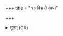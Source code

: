 +++
title = "१० विद्म ते स्वप्न"

+++
<details><summary>मूलम् (GR)</summary>

विद्म ते स्वप्न जनित्रं  
गन्धर्वाणां पुत्रो ऽस्य्  
अप्सरोभ्यो अधि जातो यमस्य करणः ।  
तं त्वा स्वप्न इति त्रीणि ॥ +++(1c-o are repeated, see Selva 2019, 195)+++
</details>